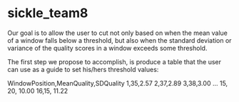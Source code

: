 sickle_team8
============

Our goal is to allow the user to cut not only based on when the mean value of a window falls below a threshold, but also when the standard deviation or variance of the quality scores in a window exceeds some threshold.

The first step we propose to accomplish, is produce a table that the user can use as a guide to set his/hers threshold values:

WindowPosition,MeanQuality,SDQuality
1,35,2.57
2,37,2.89
3,38,3.00
...
15, 20, 10.00
16,15, 11.22
